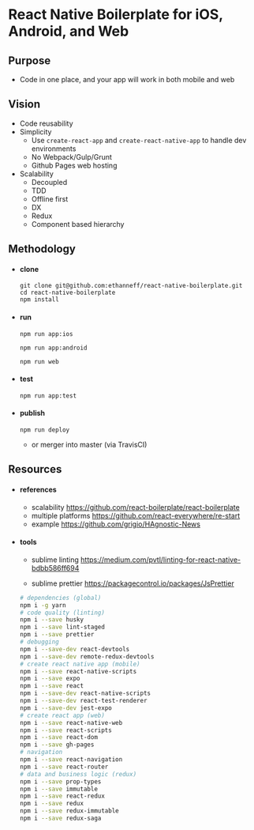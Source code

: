 # React Native Boilerplate for iOS, Android, and Web

## Purpose

  - Code in one place, and your app will work in both mobile and web

## Vision

  - Code reusability
  - Simplicity
    - Use `create-react-app` and `create-react-native-app` to handle dev environments
    - No Webpack/Gulp/Grunt
    - Github Pages web hosting
  - Scalability
    - Decoupled
    - TDD
    - Offline first
    - DX
    - Redux
    - Component based hierarchy

## Methodology

- #### clone

    ```
    git clone git@github.com:ethanneff/react-native-boilerplate.git
    cd react-native-boilerplate
    npm install
    ```

- #### run

    ```
    npm run app:ios
    ```

    ```
    npm run app:android
    ```

    ```
    npm run web
    ```

- #### test

    ```
    npm run app:test
    ```

- #### publish

    ```
    npm run deploy
    ```

  - or merger into master (via TravisCI)

## Resources

- #### references

   - scalability https://github.com/react-boilerplate/react-boilerplate
   - multiple platforms https://github.com/react-everywhere/re-start
   - example https://github.com/grigio/HAgnostic-News

- #### tools

  - sublime linting https://medium.com/pvtl/linting-for-react-native-bdbb586ff694

  - sublime prettier https://packagecontrol.io/packages/JsPrettier

  ```sh
  # dependencies (global)
  npm i -g yarn
  # code quality (linting)
  npm i --save husky
  npm i --save lint-staged
  npm i --save prettier
  # debugging
  npm i --save-dev react-devtools
  npm i --save-dev remote-redux-devtools
  # create react native app (mobile)
  npm i --save react-native-scripts
  npm i --save expo
  npm i --save react
  npm i --save-dev react-native-scripts
  npm i --save-dev react-test-renderer
  npm i --save-dev jest-expo
  # create react app (web)
  npm i --save react-native-web
  npm i --save react-scripts
  npm i --save react-dom
  npm i --save gh-pages
  # navigation
  npm i --save react-navigation
  npm i --save react-router
  # data and business logic (redux)
  npm i --save prop-types
  npm i --save immutable
  npm i --save react-redux
  npm i --save redux
  npm i --save redux-immutable
  npm i --save redux-saga
  ```

